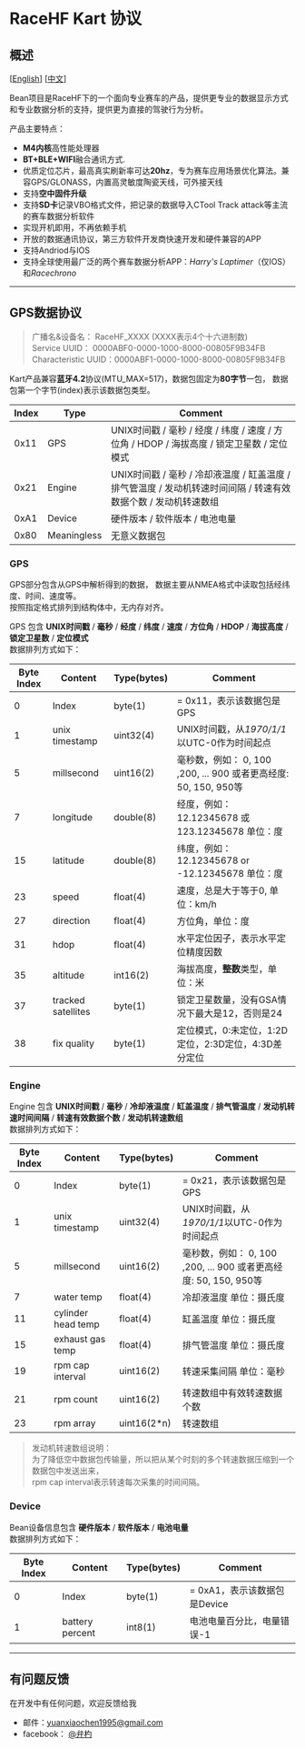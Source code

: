 # RaceHF Kart 协议

## 概述

\[[English](README.md)\]
[[中文](README_zh.md)\]

Bean项目是RaceHF下的一个面向专业赛车的产品，提供更专业的数据显示方式和专业数据分析的支持，提供更为直接的驾驶行为分析。

产品主要特点：

- **M4内核**高性能处理器
- **BT+BLE+WIFI**融合通讯方式.
- 优质定位芯片，最高真实刷新率可达**20hz**，专为赛车应用场景优化算法。兼容GPS/GLONASS，内置高灵敏度陶瓷天线，可外接天线
- 支持**空中固件升级**
- 支持**SD卡**记录VBO格式文件，把记录的数据导入CTool Track attack等主流的赛车数据分析软件
- 实现开机即用，不再依赖手机
- 开放的数据通讯协议，第三方软件开发商快速开发和硬件兼容的APP
- 支持Andriod与IOS
- 支持全球使用最广泛的两个赛车数据分析APP：*Harry's Laptimer*（仅IOS）和*Racechrono*

***

## GPS数据协议

> 广播名&设备名：       RaceHF_XXXX (XXXX表示4个十六进制数)  
> Service UUID：       0000ABF0-0000-1000-8000-00805F9B34FB  
> Characteristic UUID：0000ABF1-0000-1000-8000-00805F9B34FB

Kart产品兼容**蓝牙4.2**协议(MTU_MAX=517)，数据包固定为**80字节**一包，
数据包第一个字节(index)表示该数据包类型。

Index | Type    | Comment
---   | ---     | ---
0x11  | GPS     | UNIX时间戳 / 毫秒 / 经度 / 纬度 / 速度 / 方位角 / HDOP / 海拔高度 / 锁定卫星数 / 定位模式
0x21  | Engine  | UNIX时间戳 / 毫秒 / 冷却液温度 / 缸盖温度 / 排气管温度 / 发动机转速时间间隔 / 转速有效数据个数 / 发动机转速数组
0xA1  | Device  | 硬件版本 / 软件版本 / 电池电量
0x80  | Meaningless  | 无意义数据包

### GPS

GPS部分包含从GPS中解析得到的数据，
数据主要从NMEA格式中读取包括经纬度、时间、速度等。  
按照指定格式排列到结构体中，无内存对齐。

GPS 包含 **UNIX时间戳** / **毫秒**  / **经度** / **纬度** / **速度** / **方位角** / **HDOP** / **海拔高度** / **锁定卫星数** / **定位模式**  
数据排列方式如下：

Byte Index | Content             | Type(bytes) | Comment
---        | ---                 | ---         | ---
0          | Index               | byte(1)     | = 0x11，表示该数据包是GPS
1          | unix timestamp      | uint32(4)   | UNIX时间戳，从*1970/1/1*以UTC-0作为时间起点
5          | millsecond          | uint16(2)   | 毫秒数，例如： 0, 100 ,200, ... 900 或者更高经度: 50, 150, 950等
7          | longitude           | double(8)   | 经度，例如：12.12345678 或 123.12345678 单位：度
15         | latitude            | double(8)   | 纬度，例如：12.12345678 or -12.12345678 单位：度
23         | speed               | float(4)    | 速度，总是大于等于0, 单位：km/h
27         | direction           | float(4)    | 方位角，单位：度
31         | hdop                | float(4)    | 水平定位因子，表示水平定位精度因数
35         | altitude            | int16(2)    | 海拔高度，**整数**类型，单位：米
37         | tracked satellites  | byte(1)     | 锁定卫星数量，没有GSA情况下最大是12，否则是24
38         | fix quality         | byte(1)     | 定位模式，0:未定位，1:2D定位，2:3D定位，4:3D差分定位

### Engine

Engine 包含 **UNIX时间戳** / **毫秒**  / **冷却液温度** / **缸盖温度** / **排气管温度** / **发动机转速时间间隔** / **转速有效数据个数** / **发动机转速数组**  
数据排列方式如下：

Byte Index | Content             | Type(bytes) | Comment
---        | ---                 | ---         | ---
0          | Index               | byte(1)     | = 0x21，表示该数据包是GPS
1          | unix timestamp      | uint32(4)   | UNIX时间戳，从*1970/1/1*以UTC-0作为时间起点
5          | millsecond          | uint16(2)   | 毫秒数，例如： 0, 100 ,200, ... 900 或者更高经度: 50, 150, 950等
7          | water temp          | float(4)    | 冷却液温度 单位：摄氏度
11         | cylinder head temp  | float(4)    | 缸盖温度 单位：摄氏度
15         | exhaust gas temp    | float(4)    | 排气管温度 单位：摄氏度
19         | rpm cap interval    | uint16(2)   | 转速采集间隔 单位：毫秒
21         | rpm count           | uint16(2)   | 转速数组中有效转速数据个数
23         | rpm array           | uint16(2*n) | 转速数组

> 发动机转速数组说明：  
> 为了降低空中数据包传输量，所以把从某个时刻的多个转速数据压缩到一个数据包中发送出来，  
> rpm cap interval表示转速每次采集的时间间隔。

### Device

Bean设备信息包含 **硬件版本** / **软件版本** / **电池电量**  
数据排列方式如下：

Byte Index | Content             | Type(bytes) | Comment
---        | ---                 | ---         | ---
0          | Index               | byte(1)     | = 0xA1，表示该数据包是Device
1          | battery percent     | int8(1)     | 电池电量百分比，电量错误-1

***

## 有问题反馈

在开发中有任何问题，欢迎反馈给我

- 邮件：[yuanxiaochen1995@gmail.com](yuanxiaochen1995@gmail.com)
- facebook： [@弁杓](https://www.facebook.com/profile.php?id=100015307727134)
